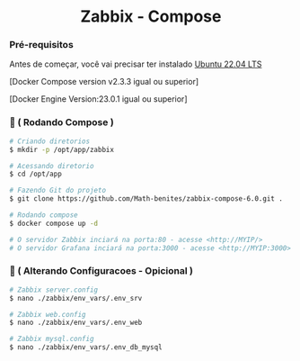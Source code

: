 <h1 align="center">Zabbix - Compose </h1>

### Pré-requisitos

Antes de começar, você vai precisar ter instalado 
[Ubuntu 22.04 LTS ](https://releases.ubuntu.com/jammy/)

[Docker Compose version v2.3.3 igual ou superior]

[Docker Engine Version:23.0.1 igual ou superior]



### 🎲 ( Rodando Compose )

```bash
# Criando diretorios
$ mkdir -p /opt/app/zabbix

# Acessando diretorio
$ cd /opt/app

# Fazendo Git do projeto
$ git clone https://github.com/Math-benites/zabbix-compose-6.0.git . 

# Rodando compose
$ docker compose up -d

# O servidor Zabbix inciará na porta:80 - acesse <http://MYIP/>
# O servidor Grafana inciará na porta:3000 - acesse <http://MYIP:3000>
```

### 🔧 ( Alterando Configuracoes - Opicional )

```bash
# Zabbix server.config
$ nano ./zabbix/env_vars/.env_srv

# Zabbix web.config
$ nano ./zabbix/env_vars/.env_web

# Zabbix mysql.config
$ nano ./zabbix/env_vars/.env_db_mysql
```


